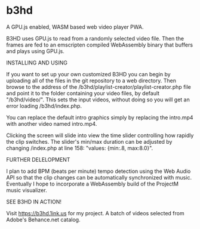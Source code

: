 # b3hd


A GPU.js enabled, WASM based web video player PWA.

B3HD uses GPU.js to read from a randomly selected video file. Then the frames are fed to an emscripten compiled WebAssembly binary that buffers and plays using GPU.js.


INSTALLING AND USING

If you want to set up your own customized B3HD you can begin by uploading all of the files in the git repository to a web directory. Then browse to the address of the /b3hd/playlist-creator/playlist-creator.php file and point it to the folder containing your video files, by default "/b3hd/video/". This sets the input videos, without doing so you will get an error loading /b3hd/index.php.

You can replace the default intro graphics simply by replacing the intro.mp4 with another video named intro.mp4.

Clicking the screen will slide into view the time slider controlling how rapidly the clip switches. The slider's min/max duration can be adjusted by changing /index.php at line 158: "values: {min:.8, max:8.0}".


FURTHER DELELOPMENT

I plan to add BPM (beats per minute) tempo detection using the Web Audio API so that the clip changes can be automatically synchronized with music. Eventually I hope to incorporate a WebAssembly build of the ProjectM music visualizer.


SEE B3HD IN ACTION!

Visit https://b3hd.1ink.us for my project. A batch of videos selected from Adobe's Behance.net catalog.
